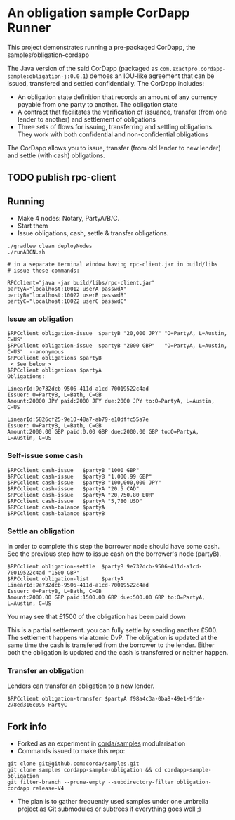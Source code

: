 # An obligation sample CorDapp Runner

This project demonstrates running a pre-packaged CorDapp, the samples/obligation-cordapp

The Java version of the said CorDapp (packaged as `com.exactpro.cordapp-sample:obligation-j:0.0.1`) demoes
an IOU-like agreement that can be issued, transfered and settled confidentially. The CorDapp includes:

* An obligation state definition that records an amount of any currency payable from one party to another. The obligation state
* A contract that facilitates the verification of issuance, transfer (from one lender to another) and settlement of obligations
* Three sets of flows for issuing, transferring and settling obligations. They work with both confidential and non-confidential obligations

The CorDapp allows you to issue, transfer (from old lender to new lender) and settle (with cash) obligations.

## **TODO** publish rpc-client

## Running

* Make 4 nodes: Notary, PartyA/B/C.
* Start them
* Issue obligations, cash, settle & transfer obligations.
```
./gradlew clean deployNodes
./runABCN.sh

# in a separate terminal window having rpc-client.jar in build/libs
# issue these commands:

RPCclient="java -jar build/libs/rpc-client.jar"
partyA="localhost:10012 userA passwdA"
partyB="localhost:10022 userB passwdB"
partyC="localhost:10022 userC passwdC"
```

### Issue an obligation
```
$RPCclient obligation-issue  $partyB "20,000 JPY" "O=PartyA, L=Austin, C=US"
$RPCclient obligation-issue  $partyB "2000 GBP"   "O=PartyA, L=Austin, C=US"  --anonymous
$RPCclient obligations $partyB
 < See below >
$RPCclient obligations $partyA
Obligations:

LinearId:9e732dcb-9506-411d-a1cd-70019522c4ad
Issuer: O=PartyB, L=Bath, C=GB
Amount:20000 JPY paid:2000 JPY due:2000 JPY to:O=PartyA, L=Austin, C=US

LinearId:5826cf25-9e10-48a7-ab79-e10dffc55a7e
Issuer: O=PartyB, L=Bath, C=GB
Amount:2000.00 GBP paid:0.00 GBP due:2000.00 GBP to:O=PartyA, L=Austin, C=US
```

### Self-issue some cash
```
$RPCclient cash-issue   $partyB "1000 GBP"
$RPCclient cash-issue   $partyB "1,000.99 GBP"
$RPCclient cash-issue   $partyB "100,000,000 JPY"
$RPCclient cash-issue   $partyA "20.5 CAD"
$RPCclient cash-issue   $partyA "20,750.80 EUR"
$RPCclient cash-issue   $partyA "5,780 USD"
$RPCclient cash-balance $partyA
$RPCclient cash-balance $partyB
```

### Settle an obligation

In order to complete this step the borrower node should have some cash.
See the previous step how to issue cash on the borrower's node (partyB).
```
$RPCclient obligation-settle  $partyB 9e732dcb-9506-411d-a1cd-70019522c4ad "1500 GBP"
$RPCclient obligation-list    $partyA
LinearId:9e732dcb-9506-411d-a1cd-70019522c4ad
Issuer: O=PartyB, L=Bath, C=GB
Amount:2000.00 GBP paid:1500.00 GBP due:500.00 GBP to:O=PartyA, L=Austin, C=US
```
You may see that £1500 of the obligation has been paid down

This is a partial settlement. you can fully settle by sending another £500.
The settlement happens via atomic DvP.  The obligation is updated at the same time
the cash is transfered from the borrower to the lender.
Either both the obligation is updated and the cash is transferred or neither happen.


### Transfer an obligation

Lenders can transfer an obligation to a new lender.
```
$RPCclient obligation-transfer $partyA f98a4c3a-0ba8-49e1-9fde-278ed316c095 PartyC
```

## Fork info

* Forked as an experiment in [corda/samples](https://github.com/corda/samples) modularisation
* Commands issued to make this repo:
```
git clone git@github.com:corda/samples.git
git clone samples cordapp-sample-obligation && cd cordapp-sample-obligation
git filter-branch --prune-empty --subdirectory-filter obligation-cordapp release-V4
```
* The plan is to gather frequently used samples under one umbrella project
as Git submodules or subtrees if everything goes well ;)
